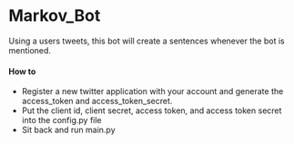 # Markov_Bot
Using a users tweets, this bot will create a sentences whenever the bot is mentioned.


#### How to
* Register a new twitter application with your account and generate the access_token and access_token_secret.
* Put the client id, client secret, access token, and access token secret into the config.py file
* Sit back and run main.py
